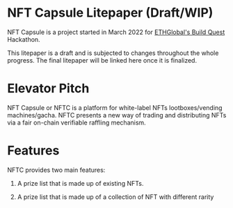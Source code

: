 # NFT Capsule Litepaper (Draft/WIP)
NFT Capsule is a project started in March 2022 for [ETHGlobal's Build Quest](https://buildquest.ethglobal.com/) Hackathon.

This litepaper is a draft and is subjected to changes throughout the whole progress. The final litepaper will be linked here once it is finalized.

# Elevator Pitch
NFT Capsule or NFTC is a platform for white-label NFTs lootboxes/vending machines/gacha. NFTC presents a new way of trading and distributing NFTs via a fair on-chain verifiable raffling mechanism. 

# Features
NFTC provides two main features:

1. A prize list that is made up of existing NFTs.

2. A prize list that is made up of a collection of NFT with different rarity